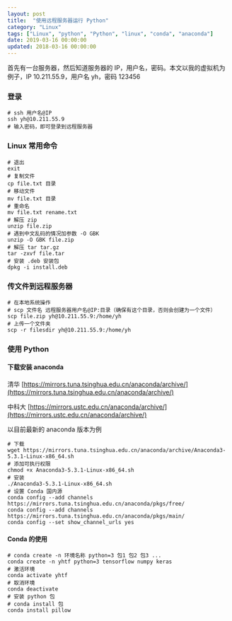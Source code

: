 ```yaml
---
layout: post
title:  "使用远程服务器运行 Python"
category: "Linux"
tags: ["Linux", "python", "Python", "linux", "conda", "anaconda"]
date: 2019-03-16 00:00:00
updated: 2018-03-16 00:00:00
---
```


首先有一台服务器，然后知道服务器的 IP，用户名，密码。本文以我的虚拟机为例子，IP 10.211.55.9，用户名 yh，密码 123456


<!-- more -->

### 登录

```shell
# ssh 用户名@IP
ssh yh@10.211.55.9
# 输入密码，即可登录到远程服务器
```

### Linux 常用命令

```shell
# 退出
exit
# 复制文件
cp file.txt 目录
# 移动文件
mv file.txt 目录
# 重命名
mv file.txt rename.txt
# 解压 zip
unzip file.zip
# 遇到中文乱码的情况加参数 -O GBK
unzip -O GBK file.zip
# 解压 tar tar.gz
tar -zxvf file.tar
# 安装 .deb 安装包
dpkg -i install.deb
```

### 传文件到远程服务器

```shell
# 在本地系统操作
# scp 文件名 远程服务器用户名@IP:目录（确保有这个目录，否则会创建为一个文件）
scp file.zip yh@10.211.55.9:/home/yh
# 上传一个文件夹
scp -r filesdir yh@10.211.55.9:/home/yh
```

### 使用 Python

#### 下载安装 anaconda

清华 [https://mirrors.tuna.tsinghua.edu.cn/anaconda/archive/](https://mirrors.tuna.tsinghua.edu.cn/anaconda/archive/)

中科大 [https://mirrors.ustc.edu.cn/anaconda/archive/](https://mirrors.ustc.edu.cn/anaconda/archive/)

以目前最新的 anaconda 版本为例

```shell
# 下载
wget https://mirrors.tuna.tsinghua.edu.cn/anaconda/archive/Anaconda3-5.3.1-Linux-x86_64.sh
# 添加可执行权限
chmod +x Anaconda3-5.3.1-Linux-x86_64.sh
# 安装
./Anaconda3-5.3.1-Linux-x86_64.sh
# 设置 Conda 国内源
conda config --add channels https://mirrors.tuna.tsinghua.edu.cn/anaconda/pkgs/free/
conda config --add channels https://mirrors.tuna.tsinghua.edu.cn/anaconda/pkgs/main/
conda config --set show_channel_urls yes
```

#### Conda 的使用

```shell
# conda create -n 环境名称 python=3 包1 包2 包3 ...
conda create -n yhtf python=3 tensorflow numpy keras
# 激活环境
conda activate yhtf
# 取消环境
conda deactivate
# 安装 python 包
# conda install 包
conda install pillow
```

